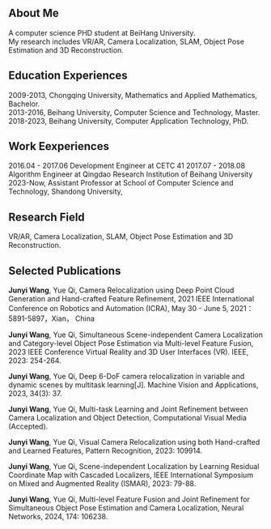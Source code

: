 ## About Me
A computer science PHD student at BeiHang University.  
My research includes VR/AR, Camera Localization, SLAM, Object Pose Estimation and 3D Reconstruction.  

## Education Experiences
2009-2013, Chongqing University, Mathematics and Applied Mathematics, Bachelor.  
2013-2016, Beihang University,   Computer Science and Technology, Master.  
2018-2023, Beihang University,   Computer Application Technology, PhD.  

## Work Eexperiences
2016.04 - 2017.06 Development Engineer at CETC 41
2017.07 - 2018.08 Algorithm Engineer at Qingdao Research Institution of Beihang University
2023-Now, Assistant Professor at School of Computer Science and Technology, Shandong University, 

## Research Field
VR/AR, Camera Localization, SLAM, Object Pose Estimation and 3D Reconstruction.  

## Selected Publications
**Junyi Wang**, Yue Qi, Camera Relocalization using Deep Point Cloud Generation and Hand-crafted Feature Refinement, 2021 IEEE International Conference on Robotics and Automation (ICRA), May 30 - June 5, 2021：5891-5897，Xian， China

**Junyi Wang**, Yue Qi, Simultaneous Scene-independent Camera Localization and Category-level Object Pose Estimation via Multi-level Feature Fusion, 2023 IEEE Conference Virtual Reality and 3D User Interfaces (VR). IEEE, 2023: 254-264.

**Junyi Wang**, Yue Qi, Deep 6-DoF camera relocalization in variable and dynamic scenes by multitask learning[J]. Machine Vision and Applications, 2023, 34(3): 37.

**Junyi Wang**, Yue Qi, Multi-task Learning and Joint Refinement between Camera Localization and Object Detection, Computational Visual Media (Accepted).

**Junyi Wang**, Yue Qi, Visual Camera Relocalization using both Hand-crafted and Learned Features, Pattern Recognition, 2023: 109914.

**Junyi Wang**, Yue Qi, Scene-independent Localization by Learning Residual Coordinate Map with Cascaded Localizers, IEEE International Symposium on Mixed and Augmented Reality (ISMAR), 2023: 79-88.

**Junyi Wang**, Yue Qi, Multi-level Feature Fusion and Joint Refinement for Simultaneous Object Pose Estimation and Camera Localization, Neural Networks, 2024, 174: 106238.
